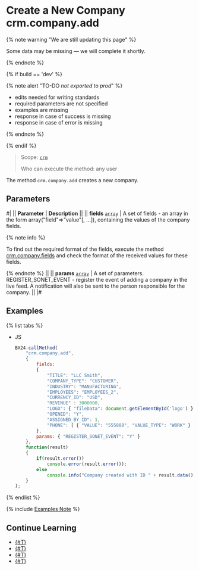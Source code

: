 # Create a New Company crm.company.add

{% note warning "We are still updating this page" %}

Some data may be missing — we will complete it shortly.

{% endnote %}

{% if build == 'dev' %}

{% note alert "TO-DO _not exported to prod_" %}

- edits needed for writing standards
- required parameters are not specified
- examples are missing
- response in case of success is missing
- response in case of error is missing

{% endnote %}

{% endif %}

> Scope: [`crm`](../../scopes/permissions.md)
>
> Who can execute the method: any user

The method `crm.company.add` creates a new company.

## Parameters

#|
|| **Parameter** | **Description** ||
|| **fields**
[`array`](../../data-types.md) | A set of fields - an array in the form array("field"=>"value"[, ...]), containing the values of the company fields. 

{% note info %}

To find out the required format of the fields, execute the method [crm.company.fields](./crm-company-fields.md) and check the format of the received values for these fields.

{% endnote %}
 ||
|| **params**
[`array`](../../data-types.md) | A set of parameters. REGISTER_SONET_EVENT - register the event of adding a company in the live feed. A notification will also be sent to the person responsible for the company. ||
|#

## Examples

{% list tabs %}

- JS

    ```js
    BX24.callMethod(
        "crm.company.add",
        {
            fields:
            {
                "TITLE": "LLC Smith",
                "COMPANY_TYPE": "CUSTOMER",
                "INDUSTRY": "MANUFACTURING",
                "EMPLOYEES": "EMPLOYEES_2",
                "CURRENCY_ID": "USD",
                "REVENUE" : 3000000,
                "LOGO": { "fileData": document.getElementById('logo') },
                "OPENED": "Y",
                "ASSIGNED_BY_ID": 1,
                "PHONE": [ { "VALUE": "555888", "VALUE_TYPE": "WORK" } ]     
            },
            params: { "REGISTER_SONET_EVENT": "Y" }        
        },
        function(result)
        {
            if(result.error())
                console.error(result.error());
            else
                console.info("Company created with ID " + result.data());
        }
    );
    ```

{% endlist %}

{% include [Examples Note](../../../_includes/examples.md) %}

## Continue Learning 

- [{#T}](./index.md)
- [{#T}](../../../tutorials/crm/how-to-add-crm-objects/how-to-add-company.md)
- [{#T}](../../../tutorials/crm/how-to-add-crm-objects/how-to-add-company-with-requisite.md)
- [{#T}](../../../tutorials/crm/how-to-add-crm-objects/how-to-add-deal-with-choice-of-requisite.md)